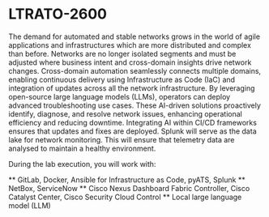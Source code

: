# LTRATO-2600
The demand for automated and stable networks grows in the world of agile applications and infrastructures which are more distributed and complex than before. 
Networks are no longer isolated segments and must be adjusted where business intent and cross-domain insights drive network changes. 
Cross-domain automation seamlessly connects multiple domains, enabling continuous delivery using Infrastructure as Code (IaC) and integration of updates across all the network infrastructure. 
By leveraging open-source large language models (LLMs), operators can deploy advanced troubleshooting use cases. These AI-driven solutions proactively identify, diagnose, and resolve network issues, enhancing operational efficiency and reducing downtime. Integrating AI within CI/CD frameworks ensures that updates and fixes are deployed. Splunk will serve as the data lake for network monitoring. This will ensure that telemetry data are analysed to maintain a healthy environment.

During the lab execution, you will work with:

** GitLab, Docker, Ansible for Infrastructure as Code, pyATS, Splunk
** NetBox, ServiceNow
** Cisco Nexus Dashboard Fabric Controller, Cisco Catalyst Center, Cisco Security Cloud Control
** Local large language model (LLM)
